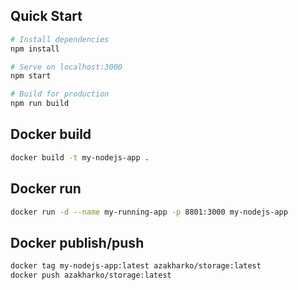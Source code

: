 ## Quick Start

```bash
# Install dependencies
npm install

# Serve on localhost:3000
npm start

# Build for production
npm run build
```

## Docker build
```bash
docker build -t my-nodejs-app .
```

## Docker run
```bash 
docker run -d --name my-running-app -p 8801:3000 my-nodejs-app
```

## Docker publish/push
```bash
docker tag my-nodejs-app:latest azakharko/storage:latest
docker push azakharko/storage:latest
```
